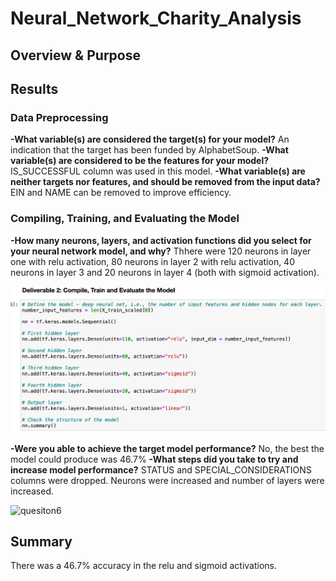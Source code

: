 # Neural_Network_Charity_Analysis

## Overview & Purpose

## Results
### Data Preprocessing
**-What variable(s) are considered the target(s) for your model?** An indication that the target has been funded by AlphabetSoup.
**-What variable(s) are considered to be the features for your model?** IS_SUCCESSFUL column was used in this model.
**-What variable(s) are neither targets nor features, and should be removed from the input data?** EIN and NAME can be removed to improve efficiency.

### Compiling, Training, and Evaluating the Model
**-How many neurons, layers, and activation functions did you select for your neural network model, and why?** Thhere were 120 neurons in layer one with relu activation, 80 neurons in layer 2 with relu activation, 40 neurons in layer 3 and 20 neurons in layer 4 (both with sigmoid activation). 

![quesiton4](question4.png)

**-Were you able to achieve the target model performance?** No, the best the model could produce was 46.7%
**-What steps did you take to try and increase model performance?** STATUS and SPECIAL_CONSIDERATIONS columns were dropped. Neurons were increased and number of layers were increased.

![quesiton6](quesiton6.png)

## Summary

There was a 46.7% accuracy in the relu and sigmoid activations.

